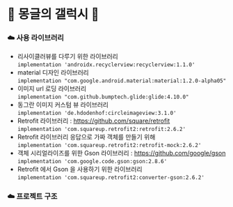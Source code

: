 # :dizzy: 몽글의 갤럭시 :dizzy:

### :cloud: 사용 라이브러리  
* 리사이클러뷰를 다루기 위한 라이브러리  
`implementation 'androidx.recyclerview:recyclerview:1.1.0'`  
* material 디자인 라이브러리  
`implementation "com.google.android.material:material:1.2.0-alpha05"`  
* 이미지 url 로딩 라이브러리  
`implementation "com.github.bumptech.glide:glide:4.10.0"`  
* 동그란 이미지 커스텀 뷰 라이브러리  
`implementation 'de.hdodenhof:circleimageview:3.1.0'`  
* Retrofit 라이브러리 : https://github.com/square/retrofit  
`implementation 'com.squareup.retrofit2:retrofit:2.6.2'`  
* Retrofit 라이브러리 응답으로 가짜 객체를 만들기 위해  
`implementation 'com.squareup.retrofit2:retrofit-mock:2.6.2'`
* 객체 시리얼라이즈를 위한 Gson 라이브러리 : https://github.com/google/gson  
`implementation 'com.google.code.gson:gson:2.8.6'`
* Retrofit 에서 Gson 을 사용하기 위한 라이브러리  
`implementation 'com.squareup.retrofit2:converter-gson:2.6.2'`

### :cloud: 프로젝트 구조
